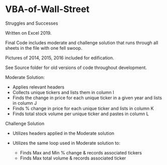 # VBA-of-Wall-Street
Struggles and Successes

Written on Excel 2019.

Final Code includes moderate and challenge solution that runs through all sheets in the file with one fell swoop.

Pictures of 2014, 2015, 2016 included for edification.

See Source folder for old versions of code throughout development.


Moderate Solution:
  - Applies relevant headers
  - Collects unique tickers and lists them in column I
  - Finds the change in price for each unique ticker in a given year and lists in column J
  - Finds % change in price for each unique ticker and lists in column K
  - Finds total stock volume per unique ticker and pastes in column L

Challenge Solution
  - Utilizes headers applied in the Moderate solution
  - Utilizes the same loop used in Moderate solution to: 

    - Finds Max and Min % change & records associated tickers
    - Finds Max total volume & records associated ticker
  

  
